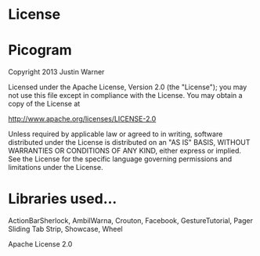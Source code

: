 License
============

# Picogram

Copyright 2013 Justin Warner

Licensed under the Apache License, Version 2.0 (the "License");
you may not use this file except in compliance with the License.
You may obtain a copy of the License at

   http://www.apache.org/licenses/LICENSE-2.0

Unless required by applicable law or agreed to in writing, software
distributed under the License is distributed on an "AS IS" BASIS,
WITHOUT WARRANTIES OR CONDITIONS OF ANY KIND, either express or implied.
See the License for the specific language governing permissions and
limitations under the License.

# Libraries used...

ActionBarSherlock, AmbilWarna, Crouton, Facebook, GestureTutorial, Pager Sliding Tab Strip, Showcase, Wheel

Apache License 2.0